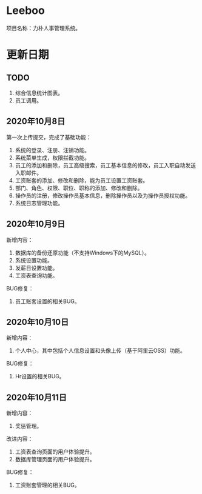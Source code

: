 # Leeboo
项目名称：力朴人事管理系统。

# 更新日期

## TODO

1. 综合信息统计图表。
4. 员工调用。

## 2020年10月8日

第一次上传提交，完成了基础功能：

1. 系统的登录、注册、注销功能。
2. 系统菜单生成，权限拦截功能。
3. 员工的添加和删除，员工高级搜索，员工基本信息的修改，员工入职自动发送入职邮件。
4. 工资账套的添加、修改和删除，能为员工设置工资账套。
5. 部门、角色、权限、职位、职称的添加、修改和删除。
6. 操作员的注册，修改操作员基本信息，删除操作员以及为操作员授权功能。
7. 系统日志管理功能。

## 2020年10月9日

新增内容：

1. 数据库的备份还原功能（不支持Windows下的MySQL）。
2. 系统设置功能。
3. 发薪日设置功能。
4. 工资表查询功能。

BUG修复：
1. 员工账套设置的相关BUG。

## 2020年10月10日

新增内容：
1. 个人中心，其中包括个人信息设置和头像上传（基于阿里云OSS）功能。

BUG修复：

1. Hr设置的相关BUG。

## 2020年10月11日

新增内容：

1. 奖惩管理。


改进内容：

1. 工资表查询页面的用户体验提升。
2. 数据库管理页面的用户体验提升。


BUG修复：

1. 工资账套管理的相关BUG。